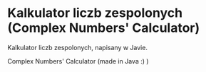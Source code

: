 # Kalkulator liczb zespolonych (Complex Numbers' Calculator)
Kalkulator liczb zespolonych, napisany w Javie.

Complex Numbers' Calculator (made in Java :) ) 
